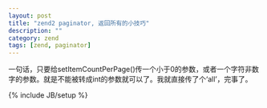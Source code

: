 ```yaml
---
layout: post
title: "zend2 paginator, 返回所有的小技巧"
description: ""
category: zend
tags: [zend, paginator]
---
```


一句话，只要给setItemCountPerPage()传一个小于0的参数，或者一个字符非数字的参数。就是不能被转成int的参数就可以了。我就直接传了个‘all’，完事了。

{% include JB/setup %}
